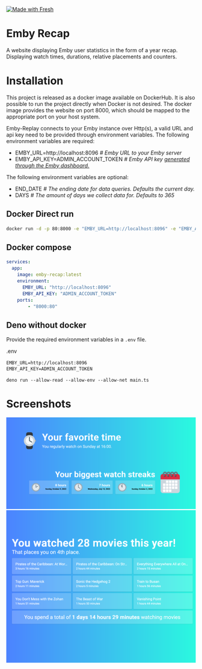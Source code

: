 [![Made with Fresh](https://fresh.deno.dev/fresh-badge-dark.svg)](https://fresh.deno.dev)

# Emby Recap

A website displaying Emby user statistics in the form of a year recap.
Displaying watch times, durations, relative placements and counters.

# Installation

This project is released as a docker image available on DockerHub. It is also
possible to run the project directly when Docker is not desired. The docker
image provides the website on port 8000, which should be mapped to the
appropriate port on your host system.

Emby-Replay connects to your Emby instance over Http(s), a valid URL and api key
need to be provided through environment variables. The following environment
variables are required:

- EMBY_URL=http://localhost:8096 _# Emby URL to your Emby server_
- EMBY_API_KEY=ADMIN_ACCOUNT_TOKEN _# Emby API key
  [generated through the Emby dashboard.](https://github.com/MediaBrowser/Emby/wiki/API-Key-Authentication)_

The following environment variables are optional:

- END_DATE _# The ending date for data queries. Defaults the current day._
- DAYS _# The amount of days we collect data for. Defaults to 365_

## Docker Direct run

```bash
docker run -d -p 80:8000 -e "EMBY_URL=http://localhost:8096" -e "EMBY_API_KEY=emby_api_key" hedium/emby-recap:latest
```

## Docker compose

```yaml
services:
  app:
    image: emby-recap:latest
    environment:
      EMBY_URL: "http://localhost:8096"
      EMBY_API_KEY: "ADMIN_ACCOUNT_TOKEN"
    ports:
        - "8000:80"
```

## Deno without docker

Provide the required environment variables in a `.env` file.

.env

```
EMBY_URL=http://localhost:8096
EMBY_API_KEY=ADMIN_ACCOUNT_TOKEN
```

```
deno run --allow-read --allow-env --allow-net main.ts
```

# Screenshots

<img src="./.github/screenshots/emby-recap-1.png" />
<img src="./.github/screenshots/emby-recap-2.png" />
